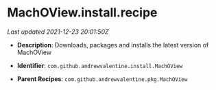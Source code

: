 # MachOView.install.recipe

_Last updated 2021-12-23 20:01:50Z_

- **Description**: Downloads, packages and installs the latest version of MachOView

- **Identifier**: `com.github.andrewvalentine.install.MachOView`

- **Parent Recipes**: `com.github.andrewvalentine.pkg.MachOView`
